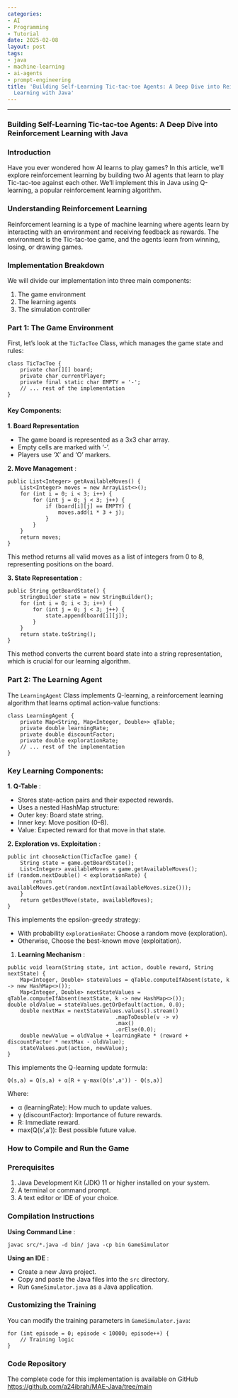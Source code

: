 ```yaml
---
categories:
- AI
- Programming
- Tutorial
date: 2025-02-08
layout: post
tags:
- java
- machine-learning
- ai-agents
- prompt-engineering
title: 'Building Self-Learning Tic-tac-toe Agents: A Deep Dive into Reinforcement
  Learning with Java'
---
```



* * *

### Building Self-Learning Tic-tac-toe Agents: A Deep Dive into Reinforcement Learning with Java

### Introduction

Have you ever wondered how AI learns to play games? In this article, we’ll explore reinforcement learning by building two AI agents that learn to play Tic-tac-toe against each other. We’ll implement this in Java using Q-learning, a popular reinforcement learning algorithm.

### Understanding Reinforcement Learning

Reinforcement learning is a type of machine learning where agents learn by interacting with an environment and receiving feedback as rewards. The environment is the Tic-tac-toe game, and the agents learn from winning, losing, or drawing games.

### Implementation Breakdown

We will divide our implementation into three main components:

  1. The game environment
  2. The learning agents
  3. The simulation controller

### Part 1: The Game Environment

First, let’s look at the `TicTacToe` Class, which manages the game state and rules:

    class TicTacToe {  
        private char[][] board;  
        private char currentPlayer;  
        private final static char EMPTY = '-';  
        // ... rest of the implementation  
    }

#### Key Components:

 **1\. Board Representation**

  * The game board is represented as a 3x3 char array.
  * Empty cells are marked with ‘-’.
  * Players use ‘X’ and ‘O’ markers.

 **2\. Move Management** :

    public List<Integer> getAvailableMoves() {  
        List<Integer> moves = new ArrayList<>();  
        for (int i = 0; i < 3; i++) {  
            for (int j = 0; j < 3; j++) {  
                if (board[i][j] == EMPTY) {  
                    moves.add(i * 3 + j);  
                }  
            }  
        }  
        return moves;  
    }

This method returns all valid moves as a list of integers from 0 to 8, representing positions on the board.

 **3\. State Representation** :

    public String getBoardState() {  
        StringBuilder state = new StringBuilder();  
        for (int i = 0; i < 3; i++) {  
            for (int j = 0; j < 3; j++) {  
                state.append(board[i][j]);  
            }  
        }  
        return state.toString();  
    }

This method converts the current board state into a string representation, which is crucial for our learning algorithm.

### Part 2: The Learning Agent

The `LearningAgent` Class implements Q-learning, a reinforcement learning algorithm that learns optimal action-value functions:

    class LearningAgent {  
        private Map<String, Map<Integer, Double>> qTable;  
        private double learningRate;  
        private double discountFactor;  
        private double explorationRate;  
        // ... rest of the implementation  
    }

### Key Learning Components:

 **1\. Q-Table** :

  * Stores state-action pairs and their expected rewards.
  * Uses a nested HashMap structure:
  * Outer key: Board state string.
  * Inner key: Move position (0–8).
  * Value: Expected reward for that move in that state.

 **2\. Exploration vs. Exploitation** :

    public int chooseAction(TicTacToe game) {  
        String state = game.getBoardState();  
        List<Integer> availableMoves = game.getAvailableMoves();  
    if (random.nextDouble() < explorationRate) {  
            return availableMoves.get(random.nextInt(availableMoves.size()));  
        }  
        return getBestMove(state, availableMoves);  
    }

This implements the epsilon-greedy strategy:

  * With probability `explorationRate`: Choose a random move (exploration).
  * Otherwise, Choose the best-known move (exploitation).

  1.  **Learning Mechanism** :

    public void learn(String state, int action, double reward, String nextState) {  
        Map<Integer, Double> stateValues = qTable.computeIfAbsent(state, k -> new HashMap<>());  
        Map<Integer, Double> nextStateValues = qTable.computeIfAbsent(nextState, k -> new HashMap<>());  
    double oldValue = stateValues.getOrDefault(action, 0.0);  
        double nextMax = nextStateValues.values().stream()  
                                      .mapToDouble(v -> v)  
                                      .max()  
                                      .orElse(0.0);  
        double newValue = oldValue + learningRate * (reward + discountFactor * nextMax - oldValue);  
        stateValues.put(action, newValue);  
    }

This implements the Q-learning update formula:

    Q(s,a) = Q(s,a) + α[R + γ·max(Q(s',a')) - Q(s,a)]

Where:

  * α (learningRate): How much to update values.
  * γ (discountFactor): Importance of future rewards.
  * R: Immediate reward.
  * max(Q(s’,a’)): Best possible future value.

### How to Compile and Run the Game

### Prerequisites

  1. Java Development Kit (JDK) 11 or higher installed on your system.
  2. A terminal or command prompt.
  3. A text editor or IDE of your choice.

### Compilation Instructions

 **Using Command Line** :

    javac src/*.java -d bin/ java -cp bin GameSimulator

 **Using an IDE** :

  * Create a new Java project.
  * Copy and paste the Java files into the `src` directory.
  * Run `GameSimulator.java` as a Java application.

### Customizing the Training

You can modify the training parameters in `GameSimulator.java`:

    for (int episode = 0; episode < 10000; episode++) {  
        // Training logic  
    }

### Code Repository

The complete code for this implementation is available on GitHub <https://github.com/a24ibrah/MAE-Java/tree/main>